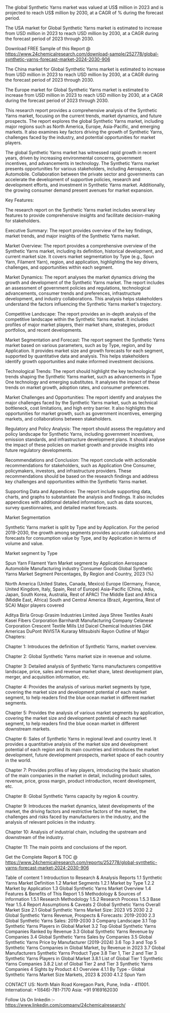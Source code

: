 The global Synthetic Yarns market was valued at US$ million in 2023 and is projected to reach US$ million by 2030, at a CAGR of % during the forecast period.

The USA market for Global Synthetic Yarns  market is estimated to increase from USD million in 2023 to reach USD million by 2030, at a CAGR during the forecast period of 2023 through 2030.

Download FREE Sample of this Report @ https://www.24chemicalresearch.com/download-sample/252778/global-synthetic-yarns-forecast-market-2024-2030-906

The China market for Global Synthetic Yarns market is estimated to increase from USD million in 2023 to reach USD million by 2030, at a CAGR during the forecast period of 2023 through 2030.

The Europe market for Global Synthetic Yarns  market is estimated to increase from USD million in 2023 to reach USD million by 2030, at a CAGR during the forecast period of 2023 through 2030.

This research report provides a comprehensive analysis of the Synthetic Yarns market, focusing on the current trends, market dynamics, and future prospects. The report explores the global Synthetic Yarns market, including major regions such as North America, Europe, Asia-Pacific, and emerging markets. It also examines key factors driving the growth of Synthetic Yarns, challenges faced by the industry, and potential opportunities for market players.

The global Synthetic Yarns market has witnessed rapid growth in recent years, driven by increasing environmental concerns, government incentives, and advancements in technology. The Synthetic Yarns market presents opportunities for various stakeholders, including Aerospace, Automobile. Collaboration between the private sector and governments can accelerate the development of supportive policies, research and development efforts, and investment in Synthetic Yarns market. Additionally, the growing consumer demand present avenues for market expansion.

Key Features:

The research report on the Synthetic Yarns market includes several key features to provide comprehensive insights and facilitate decision-making for stakeholders.

Executive Summary: The report provides overview of the key findings, market trends, and major insights of the Synthetic Yarns market.

Market Overview: The report provides a comprehensive overview of the Synthetic Yarns market, including its definition, historical development, and current market size. It covers market segmentation by Type (e.g., Spun Yarn, Filament Yarn), region, and application, highlighting the key drivers, challenges, and opportunities within each segment.

Market Dynamics: The report analyses the market dynamics driving the growth and development of the Synthetic Yarns market. The report includes an assessment of government policies and regulations, technological advancements, consumer trends and preferences, infrastructure development, and industry collaborations. This analysis helps stakeholders understand the factors influencing the Synthetic Yarns market's trajectory.

Competitive Landscape: The report provides an in-depth analysis of the competitive landscape within the Synthetic Yarns market. It includes profiles of major market players, their market share, strategies, product portfolios, and recent developments.

Market Segmentation and Forecast: The report segment the Synthetic Yarns market based on various parameters, such as by Type, region, and by Application. It provides market size and growth forecasts for each segment, supported by quantitative data and analysis. This helps stakeholders identify growth opportunities and make informed investment decisions.

Technological Trends: The report should highlight the key technological trends shaping the Synthetic Yarns market, such as advancements in Type One technology and emerging substitutes. It analyses the impact of these trends on market growth, adoption rates, and consumer preferences.

Market Challenges and Opportunities: The report identify and analyses the major challenges faced by the Synthetic Yarns market, such as technical bottleneck, cost limitations, and high entry barrier. It also highlights the opportunities for market growth, such as government incentives, emerging markets, and collaborations between stakeholders.

Regulatory and Policy Analysis: The report should assess the regulatory and policy landscape for Synthetic Yarns, including government incentives, emission standards, and infrastructure development plans. It should analyse the impact of these policies on market growth and provide insights into future regulatory developments.

Recommendations and Conclusion: The report conclude with actionable recommendations for stakeholders, such as Application One Consumer, policymakers, investors, and infrastructure providers. These recommendations should be based on the research findings and address key challenges and opportunities within the Synthetic Yarns market.

Supporting Data and Appendices: The report include supporting data, charts, and graphs to substantiate the analysis and findings. It also includes appendices with additional detailed information, such as data sources, survey questionnaires, and detailed market forecasts.

Market Segmentation

Synthetic Yarns market is split by Type and by Application. For the period 2019-2030, the growth among segments provides accurate calculations and forecasts for consumption value by Type, and by Application in terms of volume and value.

Market segment by Type

Spun Yarn
Filament Yarn
Market segment by Application
Aerospace
Automobile
Manufacturing industry
Consumer Goods
Global Synthetic Yarns Market Segment Percentages, By Region and Country, 2023 (%)

North America (United States, Canada, Mexico)
Europe (Germany, France, United Kingdom, Italy, Spain, Rest of Europe)
Asia-Pacific (China, India, Japan, South Korea, Australia, Rest of APAC)
The Middle East and Africa (Middle East, Africa)
South and Central America (Brazil, Argentina, Rest of SCA)
Major players covered

Aditya Birla Group
Grasim Industries Limited
Jaya Shree Textiles
Asahi Kasei Fibers Corporation
Barnhardt Manufacturing Company
Celanese Corporation
Crescent Textile Mills Ltd
Daicel Chemical Industries
DAK Americas
DuPont
INVISTA
Kuraray
Mitsubishi Rayon
Outline of Major Chapters:

Chapter 1: Introduces the definition of Synthetic Yarns, market overview.

Chapter 2: Global Synthetic Yarns market size in revenue and volume.

Chapter 3: Detailed analysis of Synthetic Yarns manufacturers competitive landscape, price, sales and revenue market share, latest development plan, merger, and acquisition information, etc.

Chapter 4: Provides the analysis of various market segments by type, covering the market size and development potential of each market segment, to help readers find the blue ocean market in different market segments.

Chapter 5: Provides the analysis of various market segments by application, covering the market size and development potential of each market segment, to help readers find the blue ocean market in different downstream markets.

Chapter 6: Sales of Synthetic Yarns in regional level and country level. It provides a quantitative analysis of the market size and development potential of each region and its main countries and introduces the market development, future development prospects, market space of each country in the world.

Chapter 7: Provides profiles of key players, introducing the basic situation of the main companies in the market in detail, including product sales, revenue, price, gross margin, product introduction, recent development, etc.

Chapter 8: Global Synthetic Yarns capacity by region & country.

Chapter 9: Introduces the market dynamics, latest developments of the market, the driving factors and restrictive factors of the market, the challenges and risks faced by manufacturers in the industry, and the analysis of relevant policies in the industry.

Chapter 10: Analysis of industrial chain, including the upstream and downstream of the industry.

Chapter 11: The main points and conclusions of the report.

Get the Complete Report & TOC @ https://www.24chemicalresearch.com/reports/252778/global-synthetic-yarns-forecast-market-2024-2030-906

Table of content
1 Introduction to Research & Analysis Reports
1.1 Synthetic Yarns Market Definition
1.2 Market Segments
1.2.1 Market by Type
1.2.2 Market by Application
1.3 Global Synthetic Yarns Market Overview
1.4 Features & Benefits of This Report
1.5 Methodology & Sources of Information
1.5.1 Research Methodology
1.5.2 Research Process
1.5.3 Base Year
1.5.4 Report Assumptions & Caveats
2 Global Synthetic Yarns Overall Market Size
2.1 Global Synthetic Yarns Market Size: 2023 VS 2030
2.2 Global Synthetic Yarns Revenue, Prospects & Forecasts: 2019-2030
2.3 Global Synthetic Yarns Sales: 2019-2030
3 Company Landscape
3.1 Top Synthetic Yarns Players in Global Market
3.2 Top Global Synthetic Yarns Companies Ranked by Revenue
3.3 Global Synthetic Yarns Revenue by Companies
3.4 Global Synthetic Yarns Sales by Companies
3.5 Global Synthetic Yarns Price by Manufacturer (2019-2024)
3.6 Top 3 and Top 5 Synthetic Yarns Companies in Global Market, by Revenue in 2023
3.7 Global Manufacturers Synthetic Yarns Product Type
3.8 Tier 1, Tier 2 and Tier 3 Synthetic Yarns Players in Global Market
3.8.1 List of Global Tier 1 Synthetic Yarns Companies
3.8.2 List of Global Tier 2 and Tier 3 Synthetic Yarns Companies
4 Sights by Product
4.1 Overview
4.1.1 By Type - Global Synthetic Yarns Market Size Markets, 2023 & 2030
4.1.2 Spun Yarn

CONTACT US:
North Main Road Koregaon Park, Pune, India - 411001.
International: +1(646)-781-7170
Asia: +91 9169162030

Follow Us On linkedin :- https://www.linkedin.com/company/24chemicalresearch/
